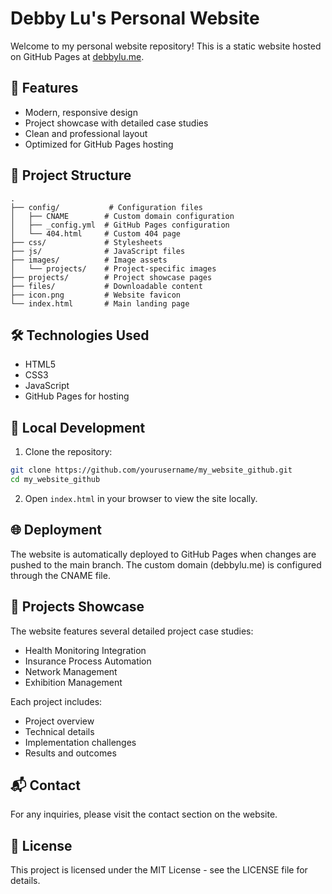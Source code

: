 # Debby Lu's Personal Website

Welcome to my personal website repository! This is a static website hosted on GitHub Pages at [debbylu.me](https://debbylu.me).

## 🚀 Features

- Modern, responsive design
- Project showcase with detailed case studies
- Clean and professional layout
- Optimized for GitHub Pages hosting

## 📁 Project Structure

```
.
├── config/           # Configuration files
│   ├── CNAME        # Custom domain configuration
│   ├── _config.yml  # GitHub Pages configuration
│   └── 404.html     # Custom 404 page
├── css/             # Stylesheets
├── js/              # JavaScript files
├── images/          # Image assets
│   └── projects/    # Project-specific images
├── projects/        # Project showcase pages
├── files/           # Downloadable content
├── icon.png         # Website favicon
└── index.html       # Main landing page
```

## 🛠️ Technologies Used

- HTML5
- CSS3
- JavaScript
- GitHub Pages for hosting

## 🔧 Local Development

1. Clone the repository:
```bash
git clone https://github.com/yourusername/my_website_github.git
cd my_website_github
```

2. Open `index.html` in your browser to view the site locally.

## 🌐 Deployment

The website is automatically deployed to GitHub Pages when changes are pushed to the main branch. The custom domain (debbylu.me) is configured through the CNAME file.

## 📝 Projects Showcase

The website features several detailed project case studies:
- Health Monitoring Integration
- Insurance Process Automation
- Network Management
- Exhibition Management

Each project includes:
- Project overview
- Technical details
- Implementation challenges
- Results and outcomes

## 📬 Contact

For any inquiries, please visit the contact section on the website.

## 📄 License

This project is licensed under the MIT License - see the LICENSE file for details.
